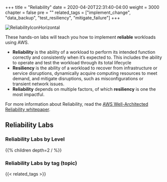 +++
title = "Reliability"
date = 2020-04-20T22:31:40-04:00
weight = 3000
chapter = false
pre = ""
related_tags = ["implement_change", "data_backup", "test_resiliency", "mitigate_failure"]
+++

![ReliabilityIconHorizontal](/Reliability/Images/ReliabilityIconHorizontal.png)

These hands-on labs will teach you how to implement **reliable** workloads using AWS.

* **Reliability** is the ability of a workload to perform its intended function correctly and consistently when it’s expected to. This includes the ability to operate and test the workload through its total lifecycle
* **Resiliency** is the ability of a workload to recover from infrastructure or service disruptions, dynamically acquire computing resources to meet demand, and mitigate disruptions, such as misconfigurations or transient network issues.
* **Reliability** depends on multiple factors, of which **resiliency** is one the most impactful.

For more information about Reliability, read the
[AWS Well-Architected Reliability whitepaper](https://d1.awsstatic.com/whitepapers/architecture/AWS-Reliability-Pillar.pdf).

## Reliability Labs

### Reliability Labs by Level

{{% children depth=2 / %}}

### Reliability Labs by tag (topic)

{{< related_tags >}}
